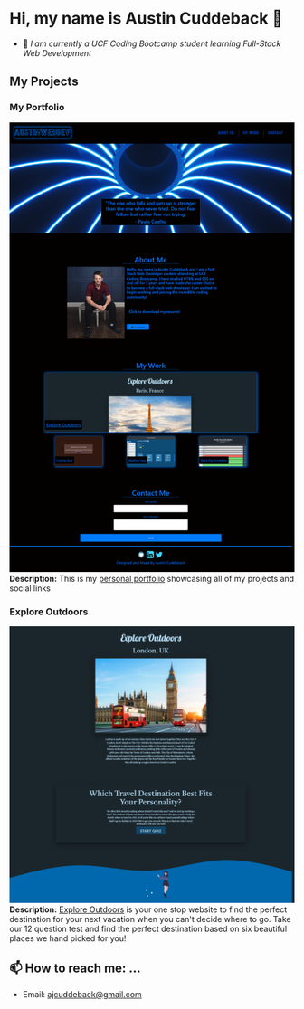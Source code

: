 # Hi, my name is Austin Cuddeback 👋

- 🌱 _I am currently a UCF Coding Bootcamp student learning Full-Stack Web Development_

## My Projects

### My Portfolio

![my portfolio](images/screencapture-ajcuddeback-github-io-2020-10-24-14_19_37.png)
**Description:** This is my [personal portfolio](https://ajcuddeback.github.io) showcasing all of my projects and social links

### Explore Outdoors

![Explore Outdoors](images/explore-outdoors.png)
**Description:** [Explore Outdoors](https://ajcuddeback.github.io/Explore-Outdoors) is your one stop website to find the perfect destination for your next vacation when you can't decide where to go. Take our 12 question test and find the perfect destination based on six beautiful places we hand picked for you!

## 📫 How to reach me: ...

- Email: [ajcuddeback@gmail.com](ajcuddeback@gmail.com)
